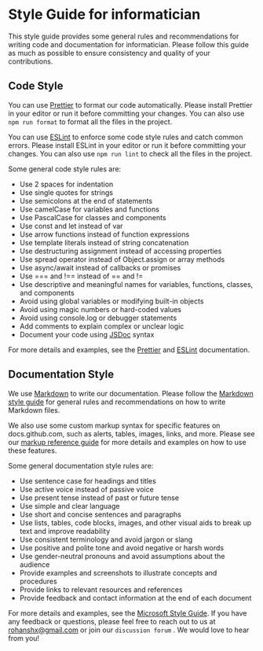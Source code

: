 # Style Guide for informatician

This style guide provides some general rules and recommendations for writing code and documentation for informatician. Please follow this guide as much as possible to ensure consistency and quality of your contributions.

## Code Style

You can use [Prettier](https://prettier.io/) to format our code automatically. Please install Prettier in your editor or run it before committing your changes. You can also use `npm run format` to format all the files in the project.

You can use [ESLint](https://eslint.org/) to enforce some code style rules and catch common errors. Please install ESLint in your editor or run it before committing your changes. You can also use `npm run lint` to check all the files in the project.

Some general code style rules are:

- Use 2 spaces for indentation
- Use single quotes for strings
- Use semicolons at the end of statements
- Use camelCase for variables and functions
- Use PascalCase for classes and components
- Use const and let instead of var
- Use arrow functions instead of function expressions
- Use template literals instead of string concatenation
- Use destructuring assignment instead of accessing properties
- Use spread operator instead of Object.assign or array methods
- Use async/await instead of callbacks or promises
- Use === and !== instead of == and !=
- Use descriptive and meaningful names for variables, functions, classes, and components
- Avoid using global variables or modifying built-in objects
- Avoid using magic numbers or hard-coded values
- Avoid using console.log or debugger statements
- Add comments to explain complex or unclear logic
- Document your code using [JSDoc](https://jsdoc.app/) syntax

For more details and examples, see the [Prettier](https://prettier.io/docs/en/options.html) and [ESLint](https://eslint.org/docs/rules/) documentation.

## Documentation Style

We use [Markdown](https://daringfireball.net/projects/markdown/) to write our documentation. Please follow the [Markdown style guide](https://google.github.io/styleguide/docguide/style.html) for general rules and recommendations on how to write Markdown files.

We also use some custom markup syntax for specific features on docs.github.com, such as alerts, tables, images, links, and more. Please see our [markup reference guide](https://github.com/github/docs/blob/main/contributing/content-markup-reference.md) for more details and examples on how to use these features.

Some general documentation style rules are:

- Use sentence case for headings and titles
- Use active voice instead of passive voice
- Use present tense instead of past or future tense
- Use simple and clear language
- Use short and concise sentences and paragraphs
- Use lists, tables, code blocks, images, and other visual aids to break up text and improve readability
- Use consistent terminology and avoid jargon or slang
- Use positive and polite tone and avoid negative or harsh words
- Use gender-neutral pronouns and avoid assumptions about the audience
- Provide examples and screenshots to illustrate concepts and procedures
- Provide links to relevant resources and references
- Provide feedback and contact information at the end of each document

For more details and examples, see the [Microsoft Style Guide](https://docs.microsoft.com/en-us/style-guide/welcome/). If you have any feedback or questions, please feel free to reach out to us at rohanshx@gmail.com or join our `discussion forum` . We would love to hear from you!